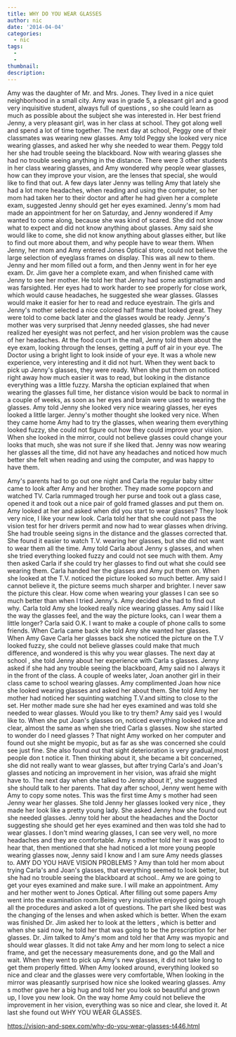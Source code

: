 ```yaml
---
title: WHY DO YOU WEAR GLASSES
author: nic
date: '2014-04-04'
categories:
  - nic
tags:
  - 
  - 
thumbnail: 
description: 
---
```


Amy was the daughter of Mr. and Mrs. Jones. They lived in a nice quiet neighborhood in a small city. Amy was in grade 5, a pleasant girl and a good very inquisitive student, always full of questions , so she could learn as much as possible about the subject she was interested in.
Her best friend Jenny, a very pleasant girl, was in her class at school. They got along well and spend a lot of time together.
The next day at school, Peggy one of their classmates was wearing new glasses. Amy told Peggy she looked very nice wearing glasses, and asked her why she needed to wear them.  Peggy told her she had trouble seeing the blackboard. Now with wearing glasses she had no trouble seeing anything in the distance. There were 3 other students in her class wearing glasses, and Amy wondered why people wear glasses, how can they improve your vision, are the lenses that special, she would like to find that out.
A few days later Jenny was telling Amy that lately she had a lot more headaches, when reading and using the computer, so her mom had taken her to their doctor and after he had given her a complete exam, suggested Jenny should get her eyes examined.
Jenny's mom had made an appointment for her on Saturday, and Jenny wondered if Amy wanted to come along, because she was kind of scared. She did not know what to expect and  did not know anything about glasses. Amy said she would like to come, she did not know anything about glasses either, but like to find out more about them, and why people have to wear them.
When Jenny, her mom and Amy entered Jones Optical store, could not believe the large selection of eyeglass frames on display.
This was all new to them.
Jenny and her mom filled out a form, and then Jenny went in for her eye exam.
Dr. Jim gave her a complete exam, and when finished came with Jenny to see her mother. He told her that Jenny had some astigmatism and was farsighted. Her eyes had to work harder to see properly for close work, which would cause headaches, he suggested she wear glasses. 
Glasses would make it easier for her to read and reduce eyestrain.
The girls and Jenny's mother selected a nice colored half frame that looked great. They were told to come back later and the glasses would be ready.
Jenny's mother was very surprised that Jenny needed glasses, she had never realized her eyesight was not perfect, and her vision problem was the cause of her headaches.
At the food court in the mall, Jenny told them about the eye exam, looking through the lenses, getting a puff of air in your eye. The Doctor using a bright light to look inside of your eye. It was a whole new experience, very interesting and it did not hurt.
When they went back to pick up Jenny's glasses, they were ready. When she put them on noticed right away how much easier it was to read, but looking in the distance everything was a little fuzzy. Marsha the optician explained that when wearing the glasses full time, her distance vision would be back to normal in a couple of weeks, as soon as her eyes and brain were  used to wearing the glasses.
Amy told Jenny she looked very nice wearing glasses, her eyes looked a little larger. Jenny's mother thought she looked very nice.
When they came home Amy had to try the glasses, when wearing them everything looked fuzzy, she could not figure out how they could improve your vision. When she looked in the mirror, could not believe glasses could change your looks that much, she was not sure if she liked that.
Jenny was now wearing her glasses all the time, did not have any headaches and noticed how much better she felt when reading and using the computer, and was happy to have them.

Amy's parents had to go out one night and Carla the regular baby sitter came to look after Amy and her brother.  They made some popcorn and watched TV. Carla rummaged trough her purse and took out a glass case, opened it and took out a nice pair of gold framed glasses and put them on.   Amy looked at her and asked when did you start to wear glasses? They look very nice, I like your new look. Carla told her that she could not pass the vision test for her drivers permit and now had to wear glasses when driving. She had trouble seeing signs in the distance and the glasses corrected that.  She found it easier to watch T.V. wearing her glasses, but she did not want to wear them all the time.
Amy told Carla about Jenny s glasses, and when she tried everything looked fuzzy and could not see much with them.
Amy then asked Carla  if she could try her glasses to find out what she could see wearing them.
Carla handed her the glasses and  Amy put them on.  When she looked at the T.V. noticed the picture looked so much better.
Amy said I cannot believe it, the picture seems much sharper and brighter. I never saw the picture this clear. How come when wearing your glasses I can see so much better than when I tried Jenny's. Amy decided she had to find out why.
Carla told Amy she looked really nice wearing glasses. Amy said I like the way the glasses feel, and the way the picture looks, can I wear them a little longer?   Carla said O.K. I want to make a couple of phone calls to some friends.
When Carla came back she told Amy she wanted her glasses. When Amy Gave Carla her glasses back she noticed the picture on the T.V looked fuzzy, she could not believe glasses could make that much difference, and wondered is this why you wear glasses.
The next day at school , she told Jenny about her experience with Carla s glasses. Jenny asked if she had any trouble seeing the blackboard, Amy said no I always it in the front of the class.
A couple of weeks later, Joan another girl in their class came to school wearing glasses. Amy complimented Joan how nice she looked wearing glasses and asked her about them. She told Amy her mother had noticed her squinting watching T.V.and sitting to close to the set. Her mother made sure she had her eyes examined and was told she needed to wear glasses. Would you like to try them? Amy said yes I would like to. When she put Joan's glasses on, noticed everything looked nice and clear, almost the same as when she tried Carla s glasses. Now she started to wonder do I need glasses ?
That night Amy worked on her computer and found out she might be myopic, but as far as she was concerned she could see just fine.  She also found out that sight deterioration is very gradual,most people don t notice it.
Then thinking about it, she became a bit concerned, she did not really want to wear glasses, but after trying Carla's and Joan's  glasses and noticing an improvement in her vision, was afraid she might have to.
The next day when she talked to Jenny about it', she suggested she should talk to her parents.
That day after school, Jenny went heme with Amy to copy some notes. 
This was the first time Amy s mother had seen Jenny wear her glasses. She told Jenny her glasses looked very nice , they made her look like a pretty young lady. She asked Jenny how she found out she needed glasses. Jenny told her about the headaches and the Doctor suggesting she should  get her eyes examined and then was told she had to wear glasses. I don't mind wearing glasses, I can see very well, no more headaches and they are comfortable.
Amy s mother told her it was good to hear that, then mentioned  that she had noticed a lot more young people wearing glasses now, Jenny said I know and I am sure Amy needs glasses to.
AMY DO YOU HAVE VISION PROBLEMS ? Amy than told her mom about trying Carla's and Joan's glasses, that everything seemed to look better, but she had no trouble seeing the blackboard at school..
Amy we are going to get your eyes examined and make sure. I will make an appointment.
Amy and her mother went to Jones Optical. After filling out some papers Amy went into the examination room.Being very inquisitive enjoyed going trough all the procedures and  asked a lot of questions. The part she liked best was the changing of the lenses and when  asked which is better.
When the exam was finished Dr. Jim asked her to look at the letters , which is better and when she said now, he told her that was going to be the prescription for her glasses.
Dr. Jim talked to Amy's mom and told her that Amy was myopic and should wear glasses.
It did not take Amy and her mom long to select a nice frame, and get the necessary  measurements done, and go the Mall and wait.
When they went to pick up Amy's new glasses, it did not take long to get them properly fitted. When Amy looked around, everything looked so nice and clear and the glasses were very comfortable, When looking in the mirror was pleasantly surprised how nice she looked wearing glasses.
Amy s mother gave her a big hug and told her you look so beautiful and grown up, I love you new look.
On the way home Amy could not believe the improvement in her vision, everything was so nice and clear, she loved it.
At last she found out  WHY YOU WEAR GLASSES.

https://vision-and-spex.com/why-do-you-wear-glasses-t446.html
